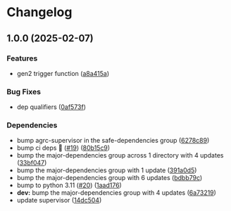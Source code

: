 # Changelog

## 1.0.0 (2025-02-07)


### Features

* gen2 trigger function ([a8a415a](https://github.com/agrc/skid/commit/a8a415a2d6f44b4be9b807498908b29d87aae976))


### Bug Fixes

* dep qualifiers ([0af573f](https://github.com/agrc/skid/commit/0af573f6315008d47db3e72861ba9bbcab63a7e4))


### Dependencies

* bump agrc-supervisor in the safe-dependencies group ([6278c89](https://github.com/agrc/skid/commit/6278c89b9ab9625551146258a0324fdb707f8594))
* bump ci deps 🌲 ([#19](https://github.com/agrc/skid/issues/19)) ([80b15c9](https://github.com/agrc/skid/commit/80b15c9ff5d2ddc30ac4716a85f31710ed1bc427))
* bump the major-dependencies group across 1 directory with 4 updates ([33bf047](https://github.com/agrc/skid/commit/33bf04702268f2fe759b2bdc91d2f4f39bf0d969))
* bump the major-dependencies group with 1 update ([391a0d5](https://github.com/agrc/skid/commit/391a0d5f6daaf16a51fcdcf5224adcb0b1272575))
* bump the major-dependencies group with 6 updates ([bdbb79c](https://github.com/agrc/skid/commit/bdbb79c576b15e7b840082766f6007ae91379b6e))
* bump to python 3.11 ([#20](https://github.com/agrc/skid/issues/20)) ([1aad176](https://github.com/agrc/skid/commit/1aad176f6ef28af6c3a4e15dd8a7694c6e923049))
* **dev:** bump the major-dependencies group with 4 updates ([6a73219](https://github.com/agrc/skid/commit/6a73219cc4aa7b1b1b204331a12e1b3ae63780b8))
* update supervisor ([14dc504](https://github.com/agrc/skid/commit/14dc504c164db958fe447d420f2f2cc745e107d6))
